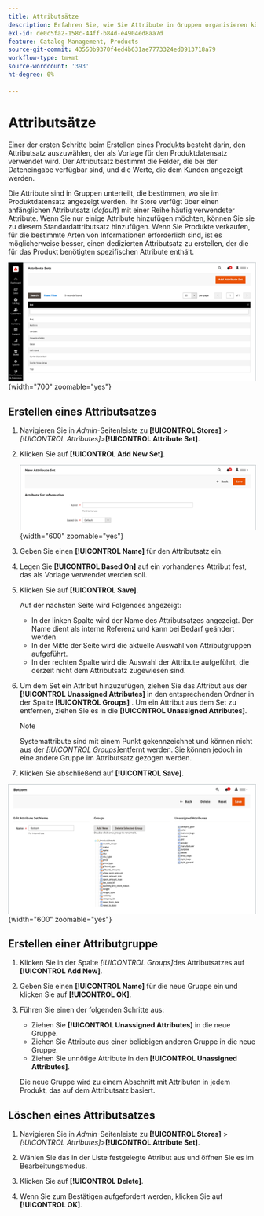 ```yaml
---
title: Attributsätze
description: Erfahren Sie, wie Sie Attribute in Gruppen organisieren können, die bestimmen, wo sie im Produktdatensatz angezeigt werden.
exl-id: de0c5fa2-158c-44ff-b84d-e4904ed8aa7d
feature: Catalog Management, Products
source-git-commit: 43550b9370f4ed4b631ae7773324ed0913718a79
workflow-type: tm+mt
source-wordcount: '393'
ht-degree: 0%

---
```


# Attributsätze

Einer der ersten Schritte beim Erstellen eines Produkts besteht darin, den Attributsatz auszuwählen, der als Vorlage für den Produktdatensatz verwendet wird. Der Attributsatz bestimmt die Felder, die bei der Dateneingabe verfügbar sind, und die Werte, die dem Kunden angezeigt werden.

Die Attribute sind in Gruppen unterteilt, die bestimmen, wo sie im Produktdatensatz angezeigt werden. Ihr Store verfügt über einen anfänglichen Attributsatz (_default_) mit einer Reihe häufig verwendeter Attribute. Wenn Sie nur einige Attribute hinzufügen möchten, können Sie sie zu diesem Standardattributsatz hinzufügen. Wenn Sie Produkte verkaufen, für die bestimmte Arten von Informationen erforderlich sind, ist es möglicherweise besser, einen dedizierten Attributsatz zu erstellen, der die für das Produkt benötigten spezifischen Attribute enthält.

![Attributsätze](./assets/attribute-sets.png){width="700" zoomable="yes"}

## Erstellen eines Attributsatzes

1. Navigieren Sie in _Admin_-Seitenleiste zu **[!UICONTROL Stores]** > _[!UICONTROL Attributes]_>**[!UICONTROL Attribute Set]**.

1. Klicken Sie auf **[!UICONTROL Add New Set]**.

   ![Attributsatz - Name bearbeiten](./assets/attribute-set-new.png){width="600" zoomable="yes"}

1. Geben Sie einen **[!UICONTROL Name]** für den Attributsatz ein.

1. Legen Sie **[!UICONTROL Based On]** auf ein vorhandenes Attribut fest, das als Vorlage verwendet werden soll.

1. Klicken Sie auf **[!UICONTROL Save]**.

   Auf der nächsten Seite wird Folgendes angezeigt:

   - In der linken Spalte wird der Name des Attributsatzes angezeigt. Der Name dient als interne Referenz und kann bei Bedarf geändert werden.
   - In der Mitte der Seite wird die aktuelle Auswahl von Attributgruppen aufgeführt.
   - In der rechten Spalte wird die Auswahl der Attribute aufgeführt, die derzeit nicht dem Attributsatz zugewiesen sind.

1. Um dem Set ein Attribut hinzuzufügen, ziehen Sie das Attribut aus der **[!UICONTROL Unassigned Attributes]** in den entsprechenden Ordner in der Spalte **[!UICONTROL Groups]** . Um ein Attribut aus dem Set zu entfernen, ziehen Sie es in die **[!UICONTROL Unassigned Attributes]**.

   >[!NOTE]
   >
   >Systemattribute sind mit einem Punkt gekennzeichnet und können nicht aus der _[!UICONTROL Groups]_&#x200B;entfernt werden. Sie können jedoch in eine andere Gruppe im Attributsatz gezogen werden.

1. Klicken Sie abschließend auf **[!UICONTROL Save]**.

![Attributsatz - Bearbeiten](./assets/attribute-set-edit.png){width="600" zoomable="yes"}

## Erstellen einer Attributgruppe

1. Klicken Sie in der Spalte _[!UICONTROL Groups]_&#x200B;des Attributsatzes auf **[!UICONTROL Add New]**.

1. Geben Sie einen **[!UICONTROL Name]** für die neue Gruppe ein und klicken Sie auf **[!UICONTROL OK]**.

1. Führen Sie einen der folgenden Schritte aus:

   - Ziehen Sie **[!UICONTROL Unassigned Attributes]** in die neue Gruppe.
   - Ziehen Sie Attribute aus einer beliebigen anderen Gruppe in die neue Gruppe.
   - Ziehen Sie unnötige Attribute in den **[!UICONTROL Unassigned Attributes]**.

   Die neue Gruppe wird zu einem Abschnitt mit Attributen in jedem Produkt, das auf dem Attributsatz basiert.

## Löschen eines Attributsatzes

1. Navigieren Sie in _Admin_-Seitenleiste zu **[!UICONTROL Stores]** > _[!UICONTROL Attributes]_>**[!UICONTROL Attribute Set]**.

1. Wählen Sie das in der Liste festgelegte Attribut aus und öffnen Sie es im Bearbeitungsmodus.

1. Klicken Sie auf **[!UICONTROL Delete]**.

1. Wenn Sie zum Bestätigen aufgefordert werden, klicken Sie auf **[!UICONTROL OK]**.
